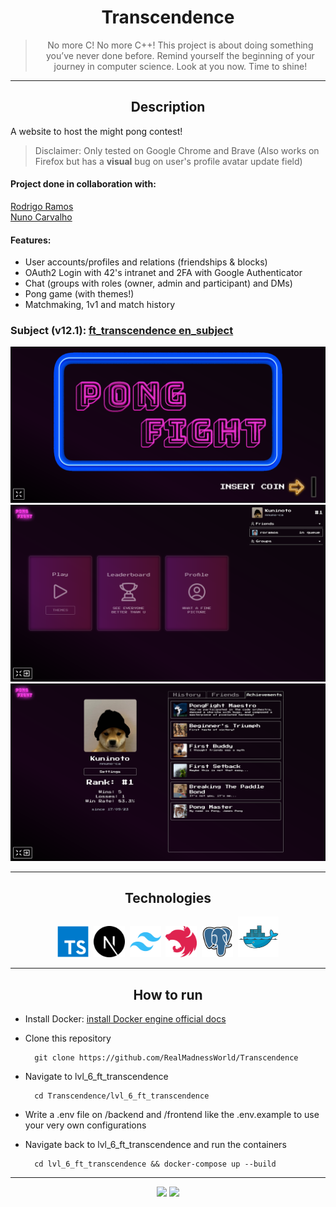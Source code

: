 <div align=center>
  <h1>
    Transcendence
  </h1>
	
> No more C! No more C++!
>This project is about doing something you’ve never done before.
>Remind yourself the beginning of your journey in computer science.
>Look at you now. Time to shine!
</div>

---

<div align=center>
  <h2>
    Description
  </h2>
</div>

A website to host the might pong contest!

> Disclaimer: Only tested on Google Chrome and Brave (Also works on Firefox but has a **visual** bug on user's profile avatar update field)


<h4>
    Project done in collaboration with:  
</h4>

[Rodrigo Ramos](https://github.com/ramos21rodrigo)<br>
[Nuno Carvalho](https://github.com/Kuninoto)  

<h4>
    Features:
</h4>

- User accounts/profiles and relations (friendships & blocks)
- OAuth2 Login with 42's intranet and 2FA with Google Authenticator
- Chat (groups with roles (owner, admin and participant) and DMs)
- Pong game (with themes!)
- Matchmaking, 1v1 and match history

###  Subject (v12.1): [ft_transcendence en_subject](./extras/en.subject_ft_transcendence.pdf)

![printscreen of the auth page](./extras/auth_page.png)
![printscreen of the dashboard page](./extras/dashboard.png)
![printscreen of the user's profile page](./extras/user_profile_page.png)

---

<div align=center>
  <h2>
    Technologies
  </h2>
    <img src="https://github.com/devicons/devicon/blob/master/icons/typescript/typescript-original.svg" title="TypeScript" alt="TS Logo" width="50" height="50" />&nbsp;
    <img src="https://github.com/devicons/devicon/blob/master/icons/nextjs/nextjs-original.svg" title="Nextjs" alt="Next Logo" width="50" height="50" />&nbsp;
    <img src="https://github.com/devicons/devicon/blob/master/icons/tailwindcss/tailwindcss-plain.svg" title="Tailwindcss" alt="Tailwindcss Logo" width="50" height="50" />&nbsp;  
    <img src="https://github.com/devicons/devicon/blob/master/icons/nestjs/nestjs-plain.svg" title="NestJS" alt="NestJS Logo" width="50" height="50" />&nbsp;
    <img src="https://github.com/devicons/devicon/blob/master/icons/postgresql/postgresql-original.svg" title="PostgreSQL" alt="PostgreSQL Logo" width="50" height="50" />&nbsp;
    <img src="https://github.com/devicons/devicon/blob/master/icons/docker/docker-original.svg" title="Docker" alt="Docker Logo" width="65" height="65" />  
</div>

---

<div align=center>
  <h2>
    How to run
  </h2>
</div>

- Install Docker: [install Docker engine official docs](https://docs.docker.com/engine/install/)  
- Clone this repository

        git clone https://github.com/RealMadnessWorld/Transcendence
- Navigate to lvl_6_ft_transcendence

        cd Transcendence/lvl_6_ft_transcendence
- Write a .env file on /backend and /frontend like the .env.example to use your very own configurations  
- Navigate back to lvl_6_ft_transcendence and run the containers

        cd lvl_6_ft_transcendence && docker-compose up --build


---

<div align="center">
	<img src="https://user-images.githubusercontent.com/76601093/193692098-d4b16956-1dab-40b8-9aae-31b254efc5ee.jpg" width=340> <img src="https://github.com/RealMadnessWorld/Inception/assets/76601093/b9621474-0a34-4e08-be66-426ab97e8232">
</div>
